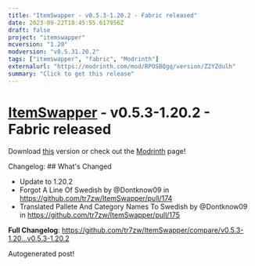 ```yaml
---
title: "ItemSwapper - v0.5.3-1.20.2 - Fabric released"
date: 2023-09-22T18:45:55.617956Z
draft: false
project: "itemswapper"
mcversion: "1.20"
modversion: "v0.5.31.20.2"
tags: ["itemswapper", "fabric", "Modrinth"]
externalurl: "https://modrinth.com/mod/RPOSBQgq/version/Z2YZdulh"
summary: "Click to get this release"
---
```

# [ItemSwapper](/project/itemswapper) - v0.5.3-1.20.2 - Fabric released
Download [this](https://modrinth.com/mod/RPOSBQgq/version/Z2YZdulh) version or check out the [Modrinth](https://modrinth.com/mod/RPOSBQgq) page!

Changelog: ## What's Changed
* Update to 1.20.2
* Forgot A Line Of Swedish by @Dontknow09 in https://github.com/tr7zw/ItemSwapper/pull/174
* Translated Pallete And Category Names To Swedish by @Dontknow09 in https://github.com/tr7zw/ItemSwapper/pull/175


**Full Changelog**: https://github.com/tr7zw/ItemSwapper/compare/v0.5.3-1.20...v0.5.3-1.20.2

Autogenerated post!
